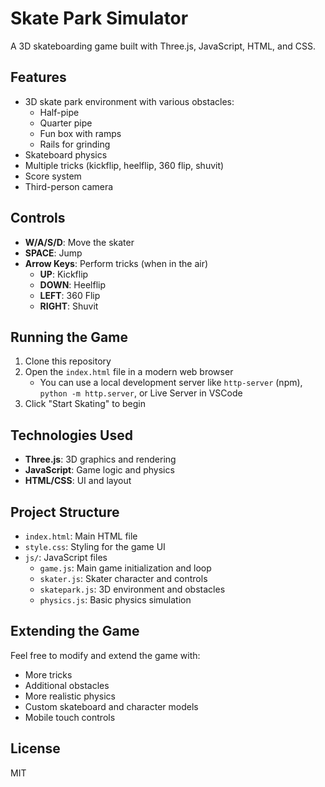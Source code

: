 # Skate Park Simulator

A 3D skateboarding game built with Three.js, JavaScript, HTML, and CSS.

## Features

- 3D skate park environment with various obstacles:
  - Half-pipe
  - Quarter pipe
  - Fun box with ramps
  - Rails for grinding
- Skateboard physics
- Multiple tricks (kickflip, heelflip, 360 flip, shuvit)
- Score system
- Third-person camera

## Controls

- **W/A/S/D**: Move the skater
- **SPACE**: Jump
- **Arrow Keys**: Perform tricks (when in the air)
  - **UP**: Kickflip
  - **DOWN**: Heelflip
  - **LEFT**: 360 Flip
  - **RIGHT**: Shuvit

## Running the Game

1. Clone this repository
2. Open the `index.html` file in a modern web browser
   - You can use a local development server like `http-server` (npm), `python -m http.server`, or Live Server in VSCode
3. Click "Start Skating" to begin

## Technologies Used

- **Three.js**: 3D graphics and rendering
- **JavaScript**: Game logic and physics
- **HTML/CSS**: UI and layout

## Project Structure

- `index.html`: Main HTML file
- `style.css`: Styling for the game UI
- `js/`: JavaScript files
  - `game.js`: Main game initialization and loop
  - `skater.js`: Skater character and controls
  - `skatepark.js`: 3D environment and obstacles
  - `physics.js`: Basic physics simulation

## Extending the Game

Feel free to modify and extend the game with:

- More tricks
- Additional obstacles
- More realistic physics
- Custom skateboard and character models
- Mobile touch controls

## License

MIT

